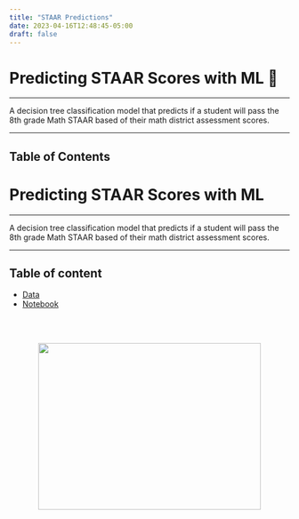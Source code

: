 ```yaml
---
title: "STAAR Predictions"
date: 2023-04-16T12:48:45-05:00
draft: false
---
```


# Predicting STAAR Scores with ML 📝

*** 
A decision tree classification model that predicts if a student will pass the 8th grade Math STAAR based of their math district assessment scores.
***


## Table of Contents  

# Predicting STAAR Scores with ML 

***
A decision tree classification model that predicts if a student will pass the 8th grade Math STAAR based of their math district assessment scores.
***

## Table of content

* [Data](https://github.com/soto-sergio/staarPredictions/blob/main/data/dummy_8th_2122_webb_sca_staar.csv)  
* [Notebook](https://github.com/soto-sergio/staarPredictions/blob/main/notebook/PredictionModelNB.ipynb)  

<br>
<br>
<p align = "center">
  <img src = "https://user-images.githubusercontent.com/104229323/227814116-d62cc2bc-84eb-4122-9c86-88adcbaff275.png" width = 400 height = 300 >
</p>
